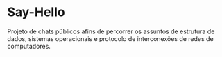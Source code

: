 # Say-Hello
Projeto de chats públicos afins de percorrer os assuntos de estrutura de dados, sistemas operacionais e protocolo de interconexões de redes de computadores.

